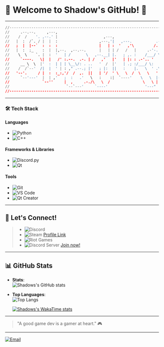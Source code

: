 # 👾 Welcome to Shadow's GitHub! 👾

---

```py
//---------------------------------------------------------------------------|
//     .--.--.     ,---,                                                     |
//    /  /    '. ,--.' |                     ,---,                           |
//   |  :  /`. / |  |  :                   ,---.'|   ,---.           .---.   |
//   ;  |  |--`  :  :  :                   |   | :  '   ,'\         /. ./|   |
//   |  :  ;_    :  |  |,--.  ,--.--.      |   | | /   /   |     .-'-. ' |   |
//    \  \    `. |  :  '   | /       \   ,--.__| |.   ; ,. :    /___/ \: |   |
//     `----.   \|  |   /' :.--.  .-. | /   ,'   |'   | |: : .-'.. '   ' .   |
//     __ \  \  |'  :  | | | \__\/: . ..   '  /  |'   | .; :/___/ \:     '   |
//    /  /`--'  /|  |  ' | : ," .--.; |'   ; |:  ||   :    |.   \  ' .\      |
//   '--'.     / |  :  :_:,'/  /  ,.  ||   | '/  ' \   \  /  \   \   ' \ |   |
//     `--'---'  |  | ,'   ;  :   .'   \   :    :|  `----'    \   \  |--"    |
//               `--''     |  ,     .-./\   \  /               \   \ |       |
//                          `--`---'     `----'                 '---"        |
//---------------------------------------------------------------------------|
```

---

### **🛠️ Tech Stack**

#### **Languages**
* ![Python](https://img.shields.io/badge/Python-3776AB?style=for-the-badge&logo=python&logoColor=white)
* ![C++](https://img.shields.io/badge/C++-00599C?style=for-the-badge&logo=cplusplus&logoColor=white)

#### **Frameworks & Libraries**
* ![Discord.py](https://img.shields.io/badge/Discord.py-7289DA?style=for-the-badge&logo=discord&logoColor=white)
* ![Qt](https://img.shields.io/badge/Qt-41CD52?style=for-the-badge&logo=qt&logoColor=white)

#### **Tools**
* ![Git](https://img.shields.io/badge/Git-F05032?style=for-the-badge&logo=git&logoColor=white)
* ![VS Code](https://img.shields.io/badge/VS%20Code-007ACC?style=for-the-badge&logo=visual-studio-code&logoColor=white)
* ![Qt Creator](https://img.shields.io/badge/Qt%20Creator-41CD52?style=for-the-badge&logo=qt&logoColor=white)

---

## 🎲 Let's Connect!
> * ![Discord](https://img.shields.io/badge/Discord-shadowmaster6587-5865F2?style=for-the-badge&logo=discord&logoColor=5865F2)
> * ![Steam](https://img.shields.io/badge/Steam-ʍopɐɥS-000000?style=for-the-badge&logo=steam&logoColor=000000) [Profile Link](https://steamcommunity.com/profiles/76561199141353926/)
> * ![Riot Games](https://img.shields.io/badge/Riot%20Games-ShadowKing6908%23dämon-FF4655?style=for-the-badge&logo=riotgames&logoColor=FF4655)
> * ![Discord Server](https://img.shields.io/badge/Shadow%20Fox%20Gaming-383838?style=for-the-badge&logo=discord&logoColor=white) [Join now!](https://discord.gg/Vm7nVeDYVP)

---

## 📊 GitHub Stats
* **Stats**:  
  ![Shadows's GitHub stats](https://toplangstats-shadowking6908s-projects.vercel.app/api/?username=ShadowKing6908&show_icons=true&theme=aura_dark&cache_seconds=100)

* **Top Languages**:  
  ![Top Langs](https://toplangstats-shadowking6908s-projects.vercel.app/api/top-langs/?username=ShadowKing6908&layout=compact&exclude_repo=toplangstats&theme=aura_dark)

  [![Shadows's WakaTime stats](https://toplangstats-shadowking6908s-projects.vercel.app/api/wakatime?username=ShadowKing6908&theme=aura_dark&cache_seconds=10)](https://github.com/ShadowKing6908/toplangstats)
  
---

> "A good game dev is a gamer at heart." 🎮

---

<a href="mailto:github@games.shadow-king.de">
  <img src="https://img.shields.io/badge/Email-Contact%20Me-blue?style=for-the-badge" alt="Email">
</a>
